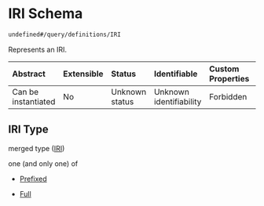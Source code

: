 # IRI Schema

```txt
undefined#/query/definitions/IRI
```

Represents an IRI.

| Abstract            | Extensible | Status         | Identifiable            | Custom Properties | Additional Properties | Access Restrictions | Defined In                                                                     |
| :------------------ | :--------- | :------------- | :---------------------- | :---------------- | :-------------------- | :------------------ | :----------------------------------------------------------------------------- |
| Can be instantiated | No         | Unknown status | Unknown identifiability | Forbidden         | Allowed               | none                | [okp4-cognitarium.json\*](schema/okp4-cognitarium.json "open original schema") |

## IRI Type

merged type ([IRI](okp4-cognitarium-querymsg-definitions-iri.md))

one (and only one) of

*   [Prefixed](okp4-cognitarium-querymsg-definitions-iri-oneof-prefixed.md "check type definition")

*   [Full](okp4-cognitarium-querymsg-definitions-iri-oneof-full.md "check type definition")
